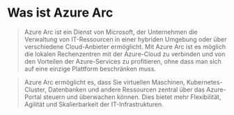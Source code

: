 # Was ist Azure Arc

> Azure Arc ist ein Dienst von Microsoft, der Unternehmen die Verwaltung von IT-Ressourcen in einer hybriden Umgebung oder über verschiedene Cloud-Anbieter ermöglicht. Mit Azure Arc ist es möglich die lokalen Rechenzentren mit der Azure-Cloud zu verbinden und von den Vorteilen der Azure-Services zu profitieren, ohne dass man sich auf eine einzige Plattform beschränken muss.

> Azure Arc ermöglicht es, dass Sie virtuellen Maschinen, Kubernetes-Cluster, Datenbanken und andere Ressourcen zentral über das Azure-Portal steuern und überwachen können. Dies bietet mehr Flexibilität, Agilität und Skalierbarkeit der IT-Infrastrukturen.
